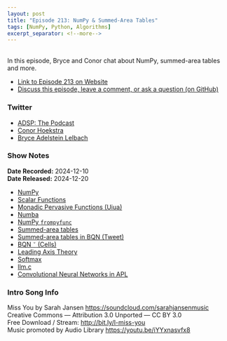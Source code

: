 ```yaml
---
layout: post
title: "Episode 213: NumPy & Summed-Area Tables"
tags: [NumPy, Python, Algorithms]
excerpt_separator: <!--more-->
---
```


<div id="buzzsprout-player-16312717"></div><script src="https://www.buzzsprout.com/1501960/episodes/16312717-episode-213-numpy-summed-area-tables.js?container_id=buzzsprout-player-16312717&player=small" type="text/javascript" charset="utf-8"></script>

<br>In this episode, Bryce and Conor chat about NumPy, summed-area tables and more.

<!--more-->

* [Link to Episode 213 on Website](https://adspthepodcast.com/2024/12/20/Episode-213.html)
* [Discuss this episode, leave a comment, or ask a question (on GitHub)](https://github.com/codereport/adsp2/discussions/112)

### Twitter
 
* [ADSP: The Podcast](https://twitter.com/adspthepodcast)
* [Conor Hoekstra](https://twitter.com/code_report)
* [Bryce Adelstein Lelbach](https://twitter.com/blelbach)

### Show Notes

**Date Recorded:** 2024-12-10 <br>
**Date Released:** 2024-12-20

* [NumPy](https://numpy.org/doc/stable/index.html)
* [Scalar Functions](https://aplwiki.com/wiki/Scalar_function)
* [Monadic Pervasive Functions (Uiua)](https://aplwiki.com/wiki/Uiua#Monadic_Pervasive)
* [Numba](https://numba.pydata.org/)
* [NumPy `frompyfunc`](https://numpy.org/doc/stable/reference/generated/numpy.frompyfunc.html)
* [Summed-area tables](https://en.wikipedia.org/wiki/Summed-area_table)
* [Summed-area tables in BQN (Tweet)](https://x.com/code_report/status/1866540323176059067)
* [BQN `˘` (Cells)](https://mlochbaum.github.io/BQN/doc/rank.html#cells)
* [Leading Axis Theory](https://aplwiki.com/wiki/Leading_axis_theory)
* [Softmax](https://en.wikipedia.org/wiki/Softmax_function)
* [llm.c](https://github.com/karpathy/llm.c)
* [Convolutional Neural Networks in APL](https://dl.acm.org/doi/pdf/10.1145/3315454.3329960)

### Intro Song Info
 
Miss You by Sarah Jansen https://soundcloud.com/sarahjansenmusic<br>
Creative Commons — Attribution 3.0 Unported — CC BY 3.0<br>
Free Download / Stream: http://bit.ly/l-miss-you<br>
Music promoted by Audio Library https://youtu.be/iYYxnasvfx8<br>

